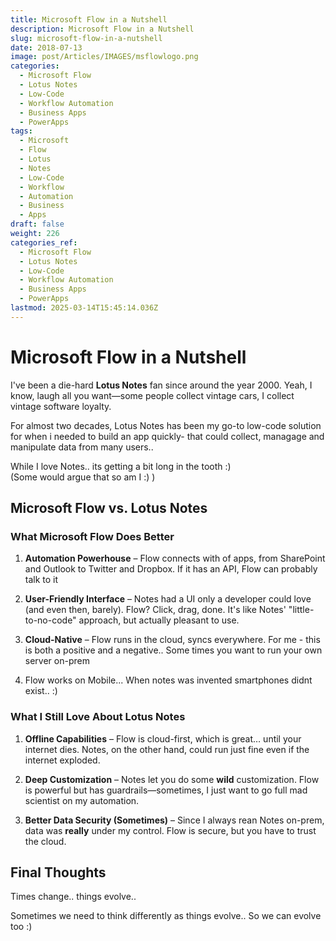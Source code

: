```yaml
---
title: Microsoft Flow in a Nutshell
description: Microsoft Flow in a Nutshell
slug: microsoft-flow-in-a-nutshell
date: 2018-07-13
image: post/Articles/IMAGES/msflowlogo.png
categories:
  - Microsoft Flow
  - Lotus Notes
  - Low-Code
  - Workflow Automation
  - Business Apps
  - PowerApps
tags:
  - Microsoft
  - Flow
  - Lotus
  - Notes
  - Low-Code
  - Workflow
  - Automation
  - Business
  - Apps
draft: false
weight: 226
categories_ref:
  - Microsoft Flow
  - Lotus Notes
  - Low-Code
  - Workflow Automation
  - Business Apps
  - PowerApps
lastmod: 2025-03-14T15:45:14.036Z
---
```

# Microsoft Flow in a Nutshell

I've been a die-hard **Lotus Notes** fan since around the year 2000. Yeah, I know, laugh all you want—some people collect vintage cars, I collect vintage software loyalty.

For almost two decades, Lotus Notes has been my go-to low-code solution for when i needed to build an app quickly- that could collect, managage and manipulate data from many users..

<!--
business workflows, data management, and just general "make-life-easier" automation. It wasn't perfect, but it got the job done, and it was **THE** thing back in the day.

But let's be real—Lotus Notes has been fading into the background faster than my New Year's resolutions. And then, out of nowhere, **Microsoft Flow** pops up, looking all modern and cloud-based, waving its fancy integrations in my face. So naturally, I had to check it out.
-->

While I love Notes.. its getting a bit long in the tooth :)\
(Some would argue that so am I :)  )

## Microsoft Flow vs. Lotus Notes

### What Microsoft Flow Does Better

1. **Automation Powerhouse** – Flow connects with  of apps, from SharePoint and Outlook to Twitter and Dropbox. If it has an API, Flow can probably talk to it

2. **User-Friendly Interface** – Notes had a UI only a developer could love (and even then, barely). Flow? Click, drag, done. It's like Notes' "little-to-no-code" approach, but actually pleasant to use.

3. **Cloud-Native** – Flow runs in the cloud, syncs everywhere. For me - this is both a positive and a negative.. Some times you want to run your own server on-prem

4. Flow works on Mobile... When notes was invented smartphones didnt exist.. :)

<!-- 
4. **AI and Bots** – Flow integrates with **Power Automate**, which brings in AI-driven workflows, chatbots, and some really slick automation tricks.

5. **Better Mobile Support** – Lotus Notes on mobile? That’s like trying to run a marathon in flip-flops. Flow, on the other hand, plays nice with mobile apps and cloud platforms.
-->

### What I Still Love About Lotus Notes

1. **Offline Capabilities** – Flow is cloud-first, which is great… until your internet dies. Notes, on the other hand, could run just fine even if the internet exploded.

2. **Deep Customization** – Notes let you do some **wild** customization. Flow is powerful but has guardrails—sometimes, I just want to go full mad scientist on my automation.

3. **Better Data Security (Sometimes)** – Since I always rean Notes on-prem, data was **really** under my  control. Flow is secure, but you have to trust the cloud.

## Final Thoughts

Times change.. things evolve..

Sometimes we need to think differently as things evolve.. So we can evolve too :)

<!--

I **love** Lotus Notes, but I can’t ignore the writing on the wall. Microsoft Flow (or Power Automate, as it’s now called) is the future.

I **love** Lotus Notes, but I can’t ignore the writing on the wall. Microsoft Flow (or Power Automate, as it’s now called) is the future. It’s **faster, more connected, easier to use, and honestly, kinda fun**. If you're still hanging onto Lotus Notes, I get it—but Flow is definitely worth checking out.

It pains me to say this, but I think Flow wins this round. RIP, Lotus Notes. You were weird, but you were mine.

| Key Ideas               | Summary                        |
|-------------------------|--------------------------------|
| Legacy vs Modern       | Comparing Lotus Notes and Flow |
| Automation Power       | Flow's automation capabilities |
| UI & Usability        | Flow's modern, user-friendly UI |
| Extensibility         | Flow integrates with many apps |
| What Notes Does Best  | Notes' offline functionality and deep customization |

==>
